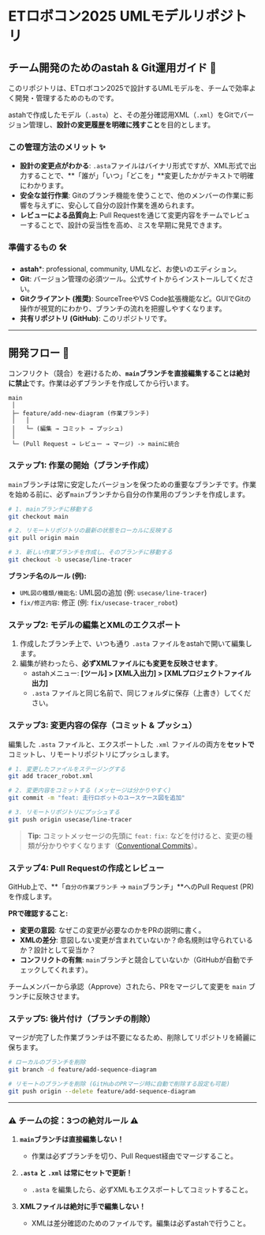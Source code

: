 
# ETロボコン2025 UMLモデルリポジトリ

## チーム開発のためのastah & Git運用ガイド 📖

このリポジトリは、ETロボコン2025で設計するUMLモデルを、チームで効率よく開発・管理するためのものです。

astahで作成したモデル（`.asta`）と、その差分確認用XML（`.xml`）をGitでバージョン管理し、**設計の変更履歴を明確に残すこと**を目的とします。

### この管理方法のメリット ✨

- **設計の変更点がわかる**: `.asta`ファイルはバイナリ形式ですが、XML形式で出力することで、**「誰が」「いつ」「どこを」**変更したかがテキストで明確にわかります。
- **安全な並行作業**: Gitのブランチ機能を使うことで、他のメンバーの作業に影響を与えずに、安心して自分の設計作業を進められます。
- **レビューによる品質向上**: Pull Requestを通じて変更内容をチームでレビューすることで、設計の妥当性を高め、ミスを早期に発見できます。

### 準備するもの 🛠️

- **astah***: professional, community, UMLなど、お使いのエディション。
- **Git**: バージョン管理の必須ツール。公式サイトからインストールしてください。
- **Gitクライアント (推奨)**: SourceTreeやVS Code拡張機能など。GUIでGitの操作が視覚的にわかり、ブランチの流れを把握しやすくなります。
- **共有リポジトリ (GitHub)**: このリポジトリです。

---

## 開発フロー 🌿

コンフリクト（競合）を避けるため、**`main`ブランチを直接編集することは絶対に禁止**です。作業は必ずブランチを作成してから行います。

```
main
 │
 ├─ feature/add-new-diagram (作業ブランチ)
 │   │
 │   └─ (編集 → コミット → プッシュ)
 │
 └─ (Pull Request → レビュー → マージ) -> mainに統合
```

### ステップ1: 作業の開始（ブランチ作成）

`main`ブランチは常に安定したバージョンを保つための重要なブランチです。作業を始める前に、必ず`main`ブランチから自分の作業用のブランチを作成します。

```bash
# 1. mainブランチに移動する
git checkout main

# 2. リモートリポジトリの最新の状態をローカルに反映する
git pull origin main

# 3. 新しい作業ブランチを作成し、そのブランチに移動する
git checkout -b usecase/line-tracer
```

**ブランチ名のルール (例):**
- `UML図の種類/機能名`: UML図の追加 (例: `usecase/line-tracer`)
- `fix/修正内容`: 修正 (例: `fix/usecase-tracer_robot`)

### ステップ2: モデルの編集とXMLのエクスポート

1.  作成したブランチ上で、いつも通り `.asta` ファイルをastahで開いて編集します。
2.  編集が終わったら、**必ずXMLファイルにも変更を反映させます**。
    - astahメニュー: **[ツール] > [XML入出力] > [XMLプロジェクトファイル出力]**
    - `.asta` ファイルと同じ名前で、同じフォルダに保存（上書き）してください。

### ステップ3: 変更内容の保存（コミット & プッシュ）

編集した `.asta` ファイルと、エクスポートした `.xml` ファイルの両方を**セットで**コミットし、リモートリポジトリにプッシュします。

```bash
# 1. 変更したファイルをステージングする
git add tracer_robot.xml

# 2. 変更内容をコミットする (メッセージは分かりやすく)
git commit -m "feat: 走行ロボットのユースケース図を追加"

# 3. リモートリポジトリにプッシュする
git push origin usecase/line-tracer
```

> **Tip:** コミットメッセージの先頭に `feat:` `fix:` などを付けると、変更の種類が分かりやすくなります（[Conventional Commits](https://www.conventionalcommits.org/)）。

### ステップ4: Pull Requestの作成とレビュー

GitHub上で、**「`自分の作業ブランチ` → `main`ブランチ」**へのPull Request (PR) を作成します。

**PRで確認すること:**
- **変更の意図**: なぜこの変更が必要なのかをPRの説明に書く。
- **XMLの差分**: 意図しない変更が含まれていないか？命名規則は守られているか？設計として妥当か？
- **コンフリクトの有無**: `main`ブランチと競合していないか（GitHubが自動でチェックしてくれます）。

チームメンバーから承認（Approve）されたら、PRをマージして変更を `main` ブランチに反映させます。

### ステップ5: 後片付け（ブランチの削除）

マージが完了した作業ブランチは不要になるため、削除してリポジトリを綺麗に保ちます。

```bash
# ローカルのブランチを削除
git branch -d feature/add-sequence-diagram

# リモートのブランチを削除 (GitHubのPRマージ時に自動で削除する設定も可能)
git push origin --delete feature/add-sequence-diagram
```

---

### ⚠️ チームの掟：3つの絶対ルール ⚠️

1.  **`main`ブランチは直接編集しない！**
    -   作業は必ずブランチを切り、Pull Request経由でマージすること。

2.  **`.asta` と `.xml` は常にセットで更新！**
    -   `.asta` を編集したら、必ずXMLもエクスポートしてコミットすること。

3.  **XMLファイルは絶対に手で編集しない！**
    -   XMLは差分確認のためのファイルです。編集は必ずastahで行うこと。
